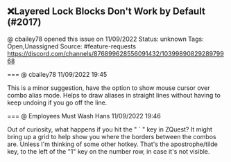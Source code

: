 ## ❌Layered Lock Blocks Don't Work by Default (#2017)
@ cbailey78 opened this issue on 11/09/2022
Status: unknown
Tags: Open,Unassigned
Source: #feature-requests https://discord.com/channels/876899628556091432/1039989082928979968


=== @ cbailey78 11/09/2022 19:45

This is a minor suggestion, have the option to show mouse cursor over combo alias mode.  Helps to draw aliases in straight lines without having to keep undoing if you go off the line.

=== @ Employees Must Wash Hans 11/09/2022 19:46

Out of curiosity, what happens if you hit the " ` " key in ZQuest?  It might bring up a grid to help show you where the borders between the combos are.   Unless I'm thinking of some other hotkey.
That's the apostrophe/tilde key, to the left of the "1" key on the number row, in case it's not visible.
